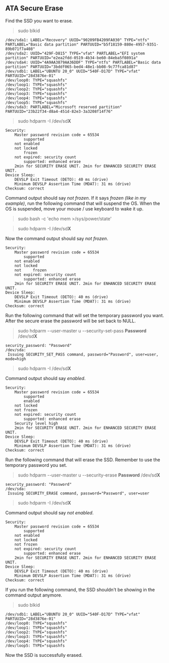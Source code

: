 ## ATA Secure Erase

Find the SSD you want to erase.

>sudo blkid

```
/dev/sda1: LABEL="Recovery" UUID="90209FB4209FA030" TYPE="ntfs" PARTLABEL="Basic data partition" PARTUUID="b5f18159-880e-4957-9351-89b071f7a408"
/dev/sda2: UUID="429F-D815" TYPE="vfat" PARTLABEL="EFI system partition" PARTUUID="e2ea2fdd-0519-4b34-be60-84eba5f0891a"
/dev/sda4: UUID="4A9AA3879AA36DDF" TYPE="ntfs" PARTLABEL="Basic data partition" PARTUUID="3bddf065-bed4-48e1-bb08-9c77fca81d87"
/dev/sdb1: LABEL="UBUNTU 20_0" UUID="540F-D17D" TYPE="vfat" PARTUUID="28d3876e-01"
/dev/loop0: TYPE="squashfs"
/dev/loop1: TYPE="squashfs"
/dev/loop2: TYPE="squashfs"
/dev/loop3: TYPE="squashfs"
/dev/loop4: TYPE="squashfs"
/dev/loop5: TYPE="squashfs"
/dev/sda3: PARTLABEL="Microsoft reserved partition" PARTUUID="23b22f34-d8a4-451d-82e3-3a3208f14f76"
```

>sudo hdparm -I /dev/sd**X**

```
Security: 
	Master password revision code = 65534
		supported
	not	enabled
	not	locked
		frozen
	not	expired: security count
		supported: enhanced erase
	2min for SECURITY ERASE UNIT. 2min for ENHANCED SECURITY ERASE UNIT.
Device Sleep:
	DEVSLP Exit Timeout (DETO): 40 ms (drive)
	Minimum DEVSLP Assertion Time (MDAT): 31 ms (drive)
Checksum: correct
```

Command output should say *not frozen*. If it says *frozen* *(like in my example)*, run the following command that will suspend the OS.
When the OS is suspended, move your mouse / use keyboard to wake it up.

>sudo bash -c 'echo mem >/sys/power/state'

>sudo hdparm -I /dev/sd**X**

Now the command output should say *not frozen*.

```
Security: 
	Master password revision code = 65534
		supported
	not	enabled
	not	locked
	not     frozen
	not	expired: security count
		supported: enhanced erase
	2min for SECURITY ERASE UNIT. 2min for ENHANCED SECURITY ERASE UNIT.
Device Sleep:
	DEVSLP Exit Timeout (DETO): 40 ms (drive)
	Minimum DEVSLP Assertion Time (MDAT): 31 ms (drive)
Checksum: correct
```

Run the following command that will set the temporary password you want. After the secure erase the password will be set back to NULL.

>sudo hdparm --user-master u --security-set-pass **Password** /dev/sd**X**

```
security_password: "Password"
/dev/sda:
 Issuing SECURITY_SET_PASS command, password="Password", user=user, mode=high
```

>sudo hdparm -I /dev/sd**X**

Command output should say *enabled*.

```
Security: 
	Master password revision code = 65534
		supported
		enabled
	not	locked
	not	frozen
	not	expired: security count
		supported: enhanced erase
	Security level high
	2min for SECURITY ERASE UNIT. 2min for ENHANCED SECURITY ERASE UNIT.
Device Sleep:
	DEVSLP Exit Timeout (DETO): 40 ms (drive)
	Minimum DEVSLP Assertion Time (MDAT): 31 ms (drive)
Checksum: correct
```

Run the following command that will erase the SSD. Remember to use the temporary password you set.

>sudo hdparm --user-master u --security-erase **Password** /dev/sd**X**

```
security_password: "Password"
/dev/sda:
 Issuing SECURITY_ERASE command, password="Password", user=user
```

>sudo hdparm -I /dev/sd**X**

Command output should say *not enabled*.

```
Security: 
	Master password revision code = 65534
		supported
	not	enabled
	not	locked
	not	frozen
	not	expired: security count
		supported: enhanced erase
	2min for SECURITY ERASE UNIT. 2min for ENHANCED SECURITY ERASE UNIT.
Device Sleep:
	DEVSLP Exit Timeout (DETO): 40 ms (drive)
	Minimum DEVSLP Assertion Time (MDAT): 31 ms (drive)
Checksum: correct
```

If you run the following command, the SSD shouldn't be showing in the command output anymore.

>sudo blkid

```
/dev/sdb1: LABEL="UBUNTU 20_0" UUID="540F-D17D" TYPE="vfat" PARTUUID="28d3876e-01"
/dev/loop0: TYPE="squashfs"
/dev/loop1: TYPE="squashfs"
/dev/loop2: TYPE="squashfs"
/dev/loop3: TYPE="squashfs"
/dev/loop4: TYPE="squashfs"
/dev/loop5: TYPE="squashfs
```

Now the SSD is successfully erased.
